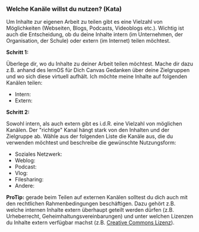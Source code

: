 ### Welche Kanäle willst du nutzen? (Kata)

Um Inhalte zur eigenen Arbeit zu teilen gibt es eine Vielzahl von Möglichkeiten (Webseiten, Blogs, Podcasts, Videoblogs etc.). Wichtig ist auch die Entscheidung, ob du deine Inhalte intern (im Unternehmen, der Organisation, der Schule) oder extern (im Internet) teilen möchtest.



**Schritt 1:**

Überlege dir, wo du Inhalte zu deiner Arbeit teilen möchtest. Mache dir dazu z.B. anhand des lernOS für Dich Canvas Gedanken über deine Zielgruppen und wo sich diese virtuell aufhält. Ich möchte meine Inhalte auf folgenden Kanälen teilen:

* Intern:
* Extern:



**Schritt 2:**

Sowohl intern, als auch extern gibt es i.d.R. eine Vielzahl von möglichen Kanälen. Der "richtige" Kanal hängt stark von den Inhalten und der Zielgruppe ab. Wähle aus der folgenden Liste die Kanäle aus, die du verwenden möchtest und beschreibe die gewünschte Nutzungsform:

* Soziales Netzwerk:
* Weblog:
* Podcast:
* Vlog:
* Filesharing:
* Andere:



**ProTip:** gerade beim Teilen auf externen Kanälen solltest du dich auch mit den rechtlichen Rahmenbedingungen beschäftigen. Dazu gehört z.B. welche internen Inhalte extern überhaupt geteilt werden dürfen (z.B. Urheberrecht, Geheimhaltungsvereinbarungen) und unter welchen Lizenzen du Inhalte extern verfügbar machst (z.B. [Creative Commons Lizenz](https://de.wikipedia.org/wiki/Creative_Commons)).
